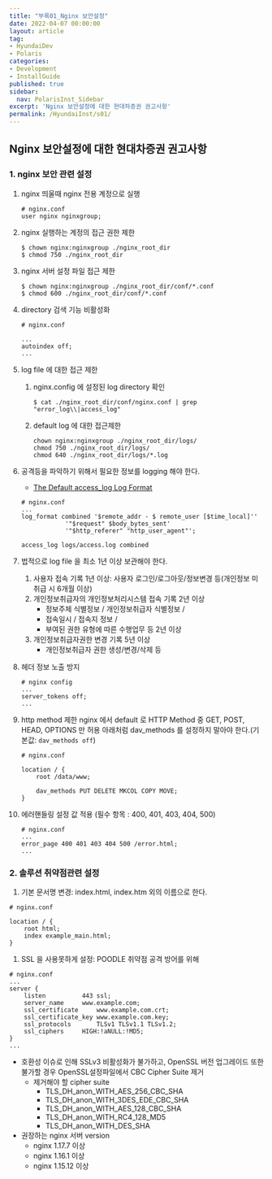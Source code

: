 ```yaml
---
title: "부록01_Nginx 보안설정"
date: 2022-04-07 00:00:00
layout: article
tag: 
- HyundaiDev
- Polaris
categories: 
- Development
- InstallGuide
published: true
sidebar:
  nav: PolarisInst_Sidebar
excerpt: 'Nginx 보안설정에 대한 현대차증권 권고사항'
permalink: /HyundaiInst/s01/
---
```


## Nginx 보안설정에 대한 현대차증권 권고사항

### 1. nginx 보안 관련 설정

1. nginx 띄울때 nginx 전용 계정으로 실행
    
    ```
    # nginx.conf
    user nginx nginxgroup;
    ```
    
2. nginx 실행하는 계정의 접근 권한 제한
    
    ```
    $ chown nginx:nginxgroup ./nginx_root_dir
    $ chmod 750 ./nginx_root_dir
    ```
    
3. nginx 서버 설정 파일 접근 제한
    
    ```
    $ chown nginx:nginxgroup ./nginx_root_dir/conf/*.conf
    $ chmod 600 ./nginx_root_dir/conf/*.conf
    ```
    
4. directory 검색 기능 비활성화
    
    ```
    # nginx.conf
    
    ...
    autoindex off;
    ...
    ```
    
5. log file 에 대한 접근 제한
    1. nginx.config 에 설정된 log directory 확인
        
        ```
        $ cat ./nginx_root_dir/conf/nginx.conf | grep "error_log\\|access_log"
        ```
        
    2. default log 에 대한 접근제한
        
        ```
        chown nginx:nginxgroup ./nginx_root_dir/logs/
        chmod 750 ./nginx_root_dir/logs/
        chmod 640 ./nginx_root_dir/logs/*.log
        ```
        
6. 공격등을 파악하기 위해서 필요한 정보를 logging 해야 한다.
    - [The Default access_log Log Format](https://adamtheautomator.com/nginix-logs/#The_Default_access_log_Log_Format)
    
    ```
    # nginx.conf
    ...
    log_format combined '$remote_addr - $ remote_user [$time_local]''
                '"$request" $body_bytes_sent'
                '"$http_referer" "http_user_agent"';
    
    access_log logs/access.log combined
    ```
    
7. 법적으로 log file 을 최소 1년 이상 보관해야 한다.
    1. 사용자 접속 기록 1년 이상: 사용자 로그인/로그아웃/정보변경 등(개인정보 미 취급 시 6개월 이상)
    2. 개인정보취급자의 개인정보처리시스템 접속 기록 2년 이상
        - 정보주체 식별정보 / 개인정보취급자 식별정보 /
        - 접속일시 / 접속지 정보 /
        - 부여된 권한 유형에 따른 수행업무 등 2년 이상
    3. 개인정보취급자권한 변경 기록 5년 이상
        - 개인정보취급자 권한 생성/변경/삭제 등
8. 헤더 정보 노출 방지
    
    ```
    # nginx config
    ...
    server_tokens off;
    ...
    ```
    
9. http method 제한
nginx 에서 default 로 HTTP Method 중 GET, POST, HEAD, OPTIONS 만 허용
아래처럼 dav_methods 를 설정하지 말아야 한다.(기본값: `dav_methods off`)
    
    ```
    # nginx.conf
    
    location / {
        root /data/www;
    
        dav_methods PUT DELETE MKCOL COPY MOVE;
    }
    
    ```
    
10. 에러핸들링 설정 값 적용 (필수 항목 : 400, 401, 403, 404, 500)
    
    ```
    # nginx.conf
    ...
    error_page 400 401 403 404 500 /error.html;
    ...
    ```
    

### 2. 솔루션 취약점관련 설정

1. 기본 문서명 변경: index.html, index.htm 외의 이름으로 한다.

```
# nginx.conf

location / {
    root html;
    index example_main.html;
}
```

1. SSL 을 사용못하게 설정: POODLE 취약점 공격 방어를 위해

```
# nginx.conf
...
server {
    listen          443 ssl;
    server_name     www.example.com;
    ssl_certificate     www.example.com.crt;
    ssl_certificate_key www.example.com.key;
    ssl_protocols       TLSv1 TLSv1.1 TLSv1.2;
    ssl_ciphers     HIGH:!aNULL:!MD5;
}
...
```

- 호환성 이슈로 인해 SSLv3 비활성화가 불가하고, OpenSSL 버전 업그레이드 또한 불가할 경우 OpenSSL설정파일에서 CBC Cipher Suite 제거
    - 제거해야 할 cipher suite
        - TLS_DH_anon_WITH_AES_256_CBC_SHA
        - TLS_DH_anon_WITH_3DES_EDE_CBC_SHA
        - TLS_DH_anon_WITH_AES_128_CBC_SHA
        - TLS_DH_anon_WITH_RC4_128_MD5
        - TLS_DH_anon_WITH_DES_SHA
- 권장하는 nginx 서버 version
    - nginx 1.17.7 이상
    - nginx 1.16.1 이상
    - nginx 1.15.12 이상
